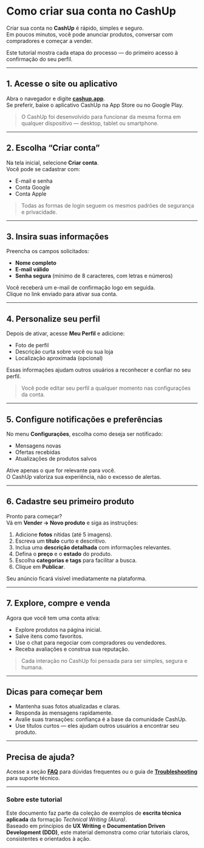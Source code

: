 # Como criar sua conta no CashUp

Criar sua conta no **CashUp** é rápido, simples e seguro.  
Em poucos minutos, você pode anunciar produtos, conversar com compradores e começar a vender.

Este tutorial mostra cada etapa do processo — do primeiro acesso à confirmação do seu perfil.

---

## 1. Acesse o site ou aplicativo

Abra o navegador e digite **[cashup.app](#)**.  
Se preferir, baixe o aplicativo CashUp na App Store ou no Google Play.

> O CashUp foi desenvolvido para funcionar da mesma forma em qualquer dispositivo — desktop, tablet ou smartphone.

---

## 2. Escolha “Criar conta”

Na tela inicial, selecione **Criar conta**.  
Você pode se cadastrar com:
- E-mail e senha  
- Conta Google  
- Conta Apple  

> Todas as formas de login seguem os mesmos padrões de segurança e privacidade.

---

## 3. Insira suas informações

Preencha os campos solicitados:
- **Nome completo**  
- **E-mail válido**  
- **Senha segura** (mínimo de 8 caracteres, com letras e números)

Você receberá um e-mail de confirmação logo em seguida.  
Clique no link enviado para ativar sua conta.

---

## 4. Personalize seu perfil

Depois de ativar, acesse **Meu Perfil** e adicione:
- Foto de perfil  
- Descrição curta sobre você ou sua loja  
- Localização aproximada (opcional)  

Essas informações ajudam outros usuários a reconhecer e confiar no seu perfil.

> Você pode editar seu perfil a qualquer momento nas configurações da conta.

---

## 5. Configure notificações e preferências

No menu **Configurações**, escolha como deseja ser notificado:
- Mensagens novas  
- Ofertas recebidas  
- Atualizações de produtos salvos  

Ative apenas o que for relevante para você.  
O CashUp valoriza sua experiência, não o excesso de alertas.

---

## 6. Cadastre seu primeiro produto

Pronto para começar?  
Vá em **Vender → Novo produto** e siga as instruções:

1. Adicione **fotos** nítidas (até 5 imagens).  
2. Escreva um **título** curto e descritivo.  
3. Inclua uma **descrição detalhada** com informações relevantes.  
4. Defina o **preço** e o **estado** do produto.  
5. Escolha **categorias e tags** para facilitar a busca.  
6. Clique em **Publicar**.

Seu anúncio ficará visível imediatamente na plataforma.

---

## 7. Explore, compre e venda

Agora que você tem uma conta ativa:
- Explore produtos na página inicial.  
- Salve itens como favoritos.  
- Use o chat para negociar com compradores ou vendedores.  
- Receba avaliações e construa sua reputação.

> Cada interação no CashUp foi pensada para ser simples, segura e humana.

---

## Dicas para começar bem

- Mantenha suas fotos atualizadas e claras.  
- Responda às mensagens rapidamente.  
- Avalie suas transações: confiança é a base da comunidade CashUp.  
- Use títulos curtos — eles ajudam outros usuários a encontrar seu produto.

---

## Precisa de ajuda?

Acesse a seção [**FAQ**](./faq.md) para dúvidas frequentes ou o guia de [**Troubleshooting**](./troubleshooting.md) para suporte técnico.  

---

### Sobre este tutorial

Este documento faz parte da coleção de exemplos de **escrita técnica aplicada** da formação *Technical Writing (Alura)*.  
Baseado em princípios de **UX Writing** e **Documentation Driven Development (DDD)**, este material demonstra como criar tutoriais claros, consistentes e orientados à ação.
